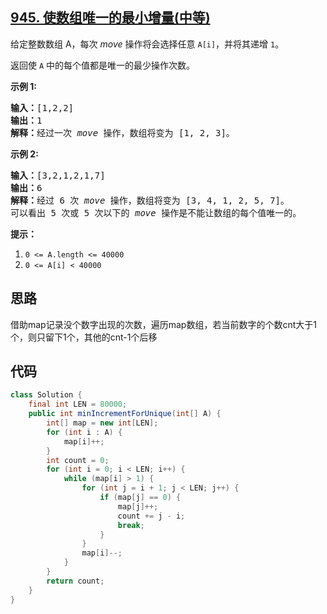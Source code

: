## [945. 使数组唯一的最小增量(中等)](https://leetcode-cn.com/problems/minimum-increment-to-make-array-unique/)
<div class="notranslate"><p>给定整数数组 A，每次 <em>move</em> 操作将会选择任意&nbsp;<code>A[i]</code>，并将其递增&nbsp;<code>1</code>。</p>

<p>返回使 <code>A</code>&nbsp;中的每个值都是唯一的最少操作次数。</p>

<p><strong>示例 1:</strong></p>

<pre><strong>输入：</strong>[1,2,2]
<strong>输出：</strong>1
<strong>解释：</strong>经过一次 <em>move</em> 操作，数组将变为 [1, 2, 3]。</pre>

<p><strong>示例 2:</strong></p>

<pre><strong>输入：</strong>[3,2,1,2,1,7]
<strong>输出：</strong>6
<strong>解释：</strong>经过 6 次 <em>move</em> 操作，数组将变为 [3, 4, 1, 2, 5, 7]。
可以看出 5 次或 5 次以下的 <em>move</em> 操作是不能让数组的每个值唯一的。
</pre>

<p><strong>提示：</strong></p>

<ol>
	<li><code>0 &lt;= A.length &lt;= 40000</code></li>
	<li><code>0 &lt;= A[i] &lt; 40000</code></li>
</ol>
</div>

## 思路
借助map记录没个数字出现的次数，遍历map数组，若当前数字的个数cnt大于1个，则只留下1个，其他的cnt-1个后移

## 代码
```java
class Solution {
    final int LEN = 80000;
    public int minIncrementForUnique(int[] A) {
        int[] map = new int[LEN];
        for (int i : A) {
            map[i]++;
        }
        int count = 0;
        for (int i = 0; i < LEN; i++) {
            while (map[i] > 1) {
                for (int j = i + 1; j < LEN; j++) {
                    if (map[j] == 0) {
                        map[j]++;
                        count += j - i;
                        break;
                    }
                }
                map[i]--;
            }
        }
        return count;
    }
}
```
